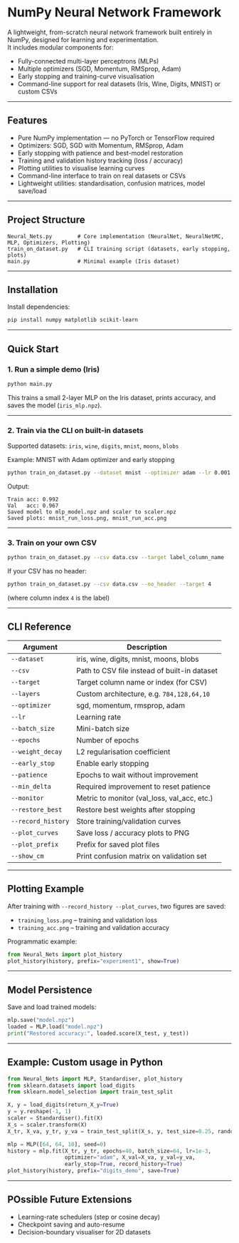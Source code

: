 # NumPy Neural Network Framework

A lightweight, from-scratch neural network framework built entirely in NumPy, designed for learning and experimentation.  
It includes modular components for:
- Fully-connected multi-layer perceptrons (MLPs)
- Multiple optimizers (SGD, Momentum, RMSprop, Adam)
- Early stopping and training-curve visualisation
- Command-line support for real datasets (Iris, Wine, Digits, MNIST) or custom CSVs

---

## Features
- Pure NumPy implementation — no PyTorch or TensorFlow required  
- Optimizers: SGD, SGD with Momentum, RMSprop, Adam  
- Early stopping with patience and best-model restoration  
- Training and validation history tracking (loss / accuracy)  
- Plotting utilities to visualise learning curves  
- Command-line interface to train on real datasets or CSVs  
- Lightweight utilities: standardisation, confusion matrices, model save/load  

---

## Project Structure
```
Neural_Nets.py        # Core implementation (NeuralNet, NeuralNetMC, MLP, Optimizers, Plotting)
train_on_dataset.py   # CLI training script (datasets, early stopping, plots)
main.py               # Minimal example (Iris dataset)
```

---

## Installation
Install dependencies:
```bash
pip install numpy matplotlib scikit-learn
```

---

## Quick Start

### 1. Run a simple demo (Iris)
```bash
python main.py
```
This trains a small 2-layer MLP on the Iris dataset, prints accuracy, and saves the model (`iris_mlp.npz`).

---

### 2. Train via the CLI on built-in datasets
Supported datasets: `iris`, `wine`, `digits`, `mnist`, `moons`, `blobs`

Example: MNIST with Adam optimizer and early stopping
```bash
python train_on_dataset.py --dataset mnist --optimizer adam --lr 0.001   --epochs 40 --batch_size 128   --early_stop --patience 5 --min_delta 0.0001 --monitor val_loss --restore_best   --record_history --plot_curves --plot_prefix mnist_run
```

Output:
```
Train acc: 0.992
Val   acc: 0.967
Saved model to mlp_model.npz and scaler to scaler.npz
Saved plots: mnist_run_loss.png, mnist_run_acc.png
```

---

### 3. Train on your own CSV
```bash
python train_on_dataset.py --csv data.csv --target label_column_name   --optimizer adam --lr 0.001 --epochs 100 --record_history --plot_curves
```

If your CSV has no header:
```bash
python train_on_dataset.py --csv data.csv --no_header --target 4
```
(where column index `4` is the label)

---

## CLI Reference

| Argument | Description |
|-----------|--------------|
| `--dataset` | iris, wine, digits, mnist, moons, blobs |
| `--csv` | Path to CSV file instead of built-in dataset |
| `--target` | Target column name or index (for CSV) |
| `--layers` | Custom architecture, e.g. `784,128,64,10` |
| `--optimizer` | sgd, momentum, rmsprop, adam |
| `--lr` | Learning rate |
| `--batch_size` | Mini-batch size |
| `--epochs` | Number of epochs |
| `--weight_decay` | L2 regularisation coefficient |
| `--early_stop` | Enable early stopping |
| `--patience` | Epochs to wait without improvement |
| `--min_delta` | Required improvement to reset patience |
| `--monitor` | Metric to monitor (val_loss, val_acc, etc.) |
| `--restore_best` | Restore best weights after stopping |
| `--record_history` | Store training/validation curves |
| `--plot_curves` | Save loss / accuracy plots to PNG |
| `--plot_prefix` | Prefix for saved plot files |
| `--show_cm` | Print confusion matrix on validation set |

---

## Plotting Example

After training with `--record_history --plot_curves`, two figures are saved:
- `training_loss.png` – training and validation loss  
- `training_acc.png` – training and validation accuracy  

Programmatic example:
```python
from Neural_Nets import plot_history
plot_history(history, prefix="experiment1", show=True)
```

---

## Model Persistence
Save and load trained models:
```python
mlp.save("model.npz")
loaded = MLP.load("model.npz")
print("Restored accuracy:", loaded.score(X_test, y_test))
```

---

## Example: Custom usage in Python
```python
from Neural_Nets import MLP, Standardiser, plot_history
from sklearn.datasets import load_digits
from sklearn.model_selection import train_test_split

X, y = load_digits(return_X_y=True)
y = y.reshape(-1, 1)
scaler = Standardiser().fit(X)
X_s = scaler.transform(X)
X_tr, X_va, y_tr, y_va = train_test_split(X_s, y, test_size=0.25, random_state=0)

mlp = MLP([64, 64, 10], seed=0)
history = mlp.fit(X_tr, y_tr, epochs=40, batch_size=64, lr=1e-3,
                  optimizer="adam", X_val=X_va, y_val=y_va,
                  early_stop=True, record_history=True)
plot_history(history, prefix="digits_demo", save=True)
```

---

## POssible Future Extensions
- Learning-rate schedulers (step or cosine decay)
- Checkpoint saving and auto-resume
- Decision-boundary visualiser for 2D datasets
